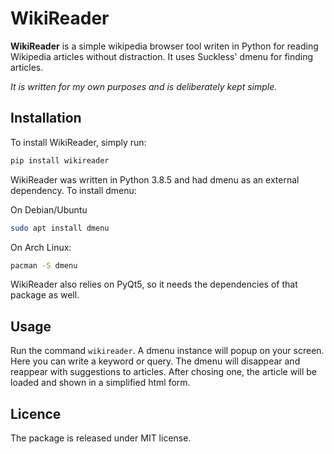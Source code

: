# WikiReader
**WikiReader** is a simple wikipedia browser tool writen in Python for reading Wikipedia
articles without distraction. It uses Suckless' dmenu for finding articles.

*It is written for my own purposes and is deliberately kept simple.*


## Installation
To install WikiReader, simply run:
``` bash
pip install wikireader
```
WikiReader was written in Python 3.8.5 and had dmenu as an external dependency.
To install dmenu:

On Debian/Ubuntu
``` bash
sudo apt install dmenu
```
On Arch Linux:
``` bash
pacman -S dmenu
```
WikiReader also relies on PyQt5, so it needs the dependencies of that package as well.

## Usage
Run the command `wikireader`. A dmenu instance will popup on your screen. Here you can write a 
keyword or query. The dmenu will disappear and reappear with suggestions to articles. After
chosing one, the article will be loaded and shown in a simplified html form.

## Licence
The package is released under MIT license.

